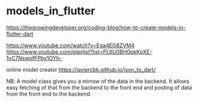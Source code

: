 # models_in_flutter


https://thegrowingdeveloper.org/coding-blog/how-to-create-models-in-flutter-dart

https://www.youtube.com/watch?v=Ega4EG8ZVM4
https://www.youtube.com/playlist?list=PLtIU0BH0pkKpXE-1vC7NswofFPby1OYh-


online model creator
https://javiercbk.github.io/json_to_dart/

NB: A model class gives you a mirrow of the data in the backend. It allows easy fetching of that from the backend to the front end and posting of data from the front end to the backend.
